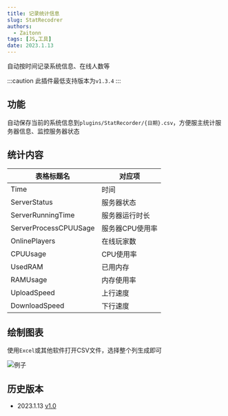 ```yaml
---
title: 记录统计信息
slug: StatRecodrer
authors: 
  - Zaitonn
tags: [JS,工具]
date: 2023.1.13
---
```


自动按时间记录系统信息、在线人数等

<!--truncate-->

:::caution
此插件最低支持版本为`v1.3.4`
:::

## 功能

自动保存当前的系统信息到`plugins/StatRecorder/{日期}.csv`，方便服主统计服务器信息、监控服务器状态

## 统计内容

| 表格标题名            | 对应项          |
| --------------------- | --------------- |
| Time                  | 时间            |
| ServerStatus          | 服务器状态      |
| ServerRunningTime     | 服务器运行时长  |
| ServerProcessCPUUSage | 服务器CPU使用率 |
| OnlinePlayers         | 在线玩家数      |
| CPUUsage              | CPU使用率       |
| UsedRAM               | 已用内存        |
| RAMUsage              | 内存使用率      |
| UploadSpeed           | 上行速度        |
| DownloadSpeed         | 下行速度        |

## 绘制图表

使用`Excel`或其他软件打开CSV文件，选择整个列生成即可

![例子](/img/StatRecodrer/1.png)

## 历史版本

- 2023.1.13 [v1.0](https://download.serein.cc/https://raw.githubusercontent.com/Zaitonn/Serein-Docs/publish/JS/StatRecodrer/v1.0/StatRecorder.js)
